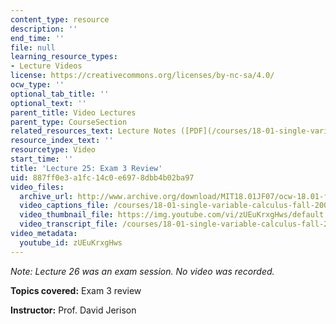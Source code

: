 ```yaml
---
content_type: resource
description: ''
end_time: ''
file: null
learning_resource_types:
- Lecture Videos
license: https://creativecommons.org/licenses/by-nc-sa/4.0/
ocw_type: ''
optional_tab_title: ''
optional_text: ''
parent_title: Video Lectures
parent_type: CourseSection
related_resources_text: Lecture Notes ([PDF](/courses/18-01-single-variable-calculus-fall-2006/resources/lec25))
resource_index_text: ''
resourcetype: Video
start_time: ''
title: 'Lecture 25: Exam 3 Review'
uid: 887ff0e3-a1fc-14c0-e697-8dbb4b02ba97
video_files:
  archive_url: http://www.archive.org/download/MIT18.01JF07/ocw-18.01-f07-lec25_300k.mp4
  video_captions_file: /courses/18-01-single-variable-calculus-fall-2006/ca1d534473a65beab9c7e13dadc440dc_zUEuKrxgHws.vtt
  video_thumbnail_file: https://img.youtube.com/vi/zUEuKrxgHws/default.jpg
  video_transcript_file: /courses/18-01-single-variable-calculus-fall-2006/b5266921918dc8555a4c9a74829db65b_zUEuKrxgHws.pdf
video_metadata:
  youtube_id: zUEuKrxgHws
---
```


_Note: Lecture 26 was an exam session. No video was recorded._

**Topics covered:** Exam 3 review

**Instructor:** Prof. David Jerison

